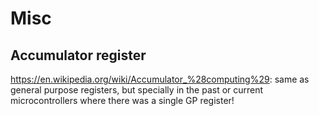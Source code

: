 # Misc

## Accumulator register

<https://en.wikipedia.org/wiki/Accumulator_%28computing%29>: same as general purpose registers, but specially in the past or current microcontrollers where there was a single GP register!
